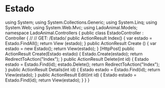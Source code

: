 Estado
======

using System; using System.Collections.Generic; using System.Linq; using System.Web; using System.Web.Mvc; using LadoAnimal.Models;  namespace LadoAnimal.Controllers {     public class EstadoController : Controller     {         //         // GET: /Estado/          public ActionResult Index()         {            var estado = Estado.FindAll();            return View (estado);         }          public ActionResult Create ()         {             var estado = new Estado();             return View(estado);         }                            [HttpPost]         public ActionResult Create(Estado estado)         {             Estado.Create(estado);             return RedirectToAction("Index");         }                   public ActionResult Delete(int id)         {             Estado estado = Estado.Find(id);             estado.Delete();             return RedirectToAction("Index");         }                      public ActionResult Details(int id)         {             Estado estado = Estado.Find(id);             return View(estado);         }               public ActionResult Edit(int id)             {                 Estado estado = Estado.Find(id);                  return View(estado);             }          }                 }